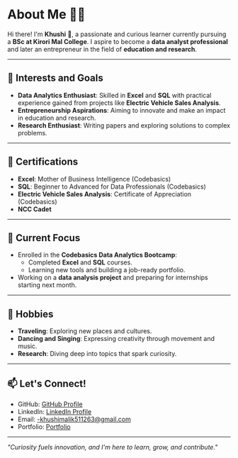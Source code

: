 # About Me 🙋‍♀️

Hi there! I'm **Khushi** 👋, a passionate and curious learner currently pursuing a **BSc at Kirori Mal College**. I aspire to become a **data analyst professional** and later an entrepreneur in the field of **education and research**.

---

## 🌟 Interests and Goals
- **Data Analytics Enthusiast**: Skilled in **Excel** and **SQL** with practical experience gained from projects like **Electric Vehicle Sales Analysis**.
- **Entrepreneurship Aspirations**: Aiming to innovate and make an impact in education and research.
- **Research Enthusiast**: Writing papers and exploring solutions to complex problems.


---

## 🏅 Certifications
- **Excel**: Mother of Business Intelligence (Codebasics)
- **SQL**: Beginner to Advanced for Data Professionals (Codebasics)
- **Electric Vehicle Sales Analysis**: Certificate of Appreciation (Codebasics)
- **NCC Cadet**

---

## 🎯 Current Focus
- Enrolled in the **Codebasics Data Analytics Bootcamp**:
  - Completed **Excel** and **SQL** courses.
  - Learning new tools and building a job-ready portfolio.
- Working on a **data analysis project** and preparing for internships starting next month.

---

## 🌈 Hobbies
- **Traveling**: Exploring new places and cultures.
- **Dancing and Singing**: Expressing creativity through movement and music.
- **Research**: Diving deep into topics that spark curiosity.

---

## 📫 Let's Connect!
- GitHub: [ GitHub Profile](https://github.com/khushimalik3122)
- LinkedIn: [ LinkedIn Profile](https://www.linkedin.com/in/khushi-malik-6b972b280/)
- Email: -khushimalik511263@gmail.com
- Portfolio: [Portfolio](https://khushimalik555data-analyst.my.canva.site/)
---

*"Curiosity fuels innovation, and I'm here to learn, grow, and contribute."*

